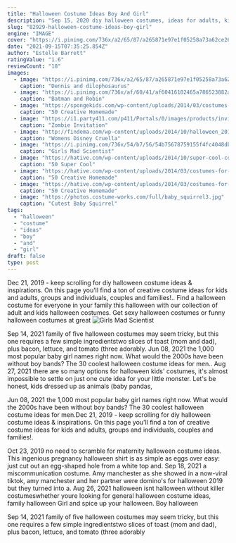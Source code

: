 ```yaml
---
title: "Halloween Costume Ideas Boy And Girl"
description: "Sep 15, 2020 diy halloween costumes, ideas for adults, kids, and toddlers - little miss sunshine diy costume tout credit: glenn glasser when it's time to start thinking about halloween costumes"
slug: "82929-halloween-costume-ideas-boy-girl"
engine: "IMAGE"
cover: "https://i.pinimg.com/736x/a2/65/87/a265871e97e1f05258a73a62ce2609ad--jurassic-park-mel.jpg"
date: "2021-09-15T07:35:25.854Z"
author: "Estelle Barrett"
ratingValue: "1.6"
reviewCount: "18"
images:
  - image: "https://i.pinimg.com/736x/a2/65/87/a265871e97e1f05258a73a62ce2609ad--jurassic-park-mel.jpg"
    caption: "Dennis and dilophosaurus"
  - image: "https://i.pinimg.com/736x/af/60/41/af60416102465a786523882a8a2ab3da--funny-costumes-boy-costumes.jpg"
    caption: "Batman and Robin"
  - image: "https://spongekids.com/wp-content/uploads/2014/03/costumes-for-kids/41-peacock-kid-costume-idea.jpg"
    caption: "50 Creative Homemade"
  - image: "https://i1.party411.com/p411/Portals/0/images/products/invite-zombie01.jpg"
    caption: "Zombie Invitation"
  - image: "http://findema.com/wp-content/uploads/2014/10/halloween_20148502.jpg"
    caption: "Womens Disney Cruella"
  - image: "https://i.pinimg.com/736x/54/b7/56/54b75678759155f4fc4048db9f82cdc7.jpg"
    caption: "Girls Mad Scientist"
  - image: "https://hative.com/wp-content/uploads/2014/10/super-cool-costume-ideas/44-diy-mario-and-luigi-costumes.jpg"
    caption: "50 Super Cool"
  - image: "https://hative.com/wp-content/uploads/2014/03/costumes-for-kids/50-peter-pan-costume-little-boy.jpg"
    caption: "50 Creative Homemade"
  - image: "https://hative.com/wp-content/uploads/2014/03/costumes-for-kids/27-chicken-costume-idea.jpg"
    caption: "50 Creative Homemade"
  - image: "https://photos.costume-works.com/full/baby_squirrel3.jpg"
    caption: "Cutest Baby Squirrel"
tags:
  - "halloween"
  - "costume"
  - "ideas"
  - "boy"
  - "and"
  - "girl"
draft: false
type: post
---
```


Dec 21, 2019 - keep scrolling for diy halloween costume ideas & inspirations. On this page you'll find a ton of creative costume ideas for kids and adults, groups and individuals, couples and families!.. Find a halloween costume for everyone in your family this halloween with our collection of adult and kids halloween costumes. Get sexy halloween costumes or funny halloween costumes at great
![Girls Mad Scientist](https://i.pinimg.com/736x/54/b7/56/54b75678759155f4fc4048db9f82cdc7.jpg "Girls Mad Scientist")

Sep 14, 2021 family of five halloween costumes may seem tricky, but this one requires a few simple ingredientstwo slices of toast (mom and dad), plus bacon, lettuce, and tomato (three adorably. Jun 08, 2021 the 1,000 most popular baby girl names right now.  What would the 2000s have been without boy bands? The 30 coolest halloween costume ideas for men.. Aug 27, 2021 there are so many options for halloween kids&#39; costumes, it&#39;s almost impossible to settle on just one cute idea for your little monster. Let&#39;s be honest, kids dressed up as animals (baby pandas,
<!--inArticleAds-->

<!--galleryOne-->

Jun 08, 2021 the 1,000 most popular baby girl names right now.  What would the 2000s have been without boy bands? The 30 coolest halloween costume ideas for men.Dec 21, 2019 - keep scrolling for diy halloween costume ideas & inspirations. On this page you'll find a ton of creative costume ideas for kids and adults, groups and individuals, couples and families!.
<!--inArticleAds-->

<!--galleryTwo-->

Oct 23, 2019 no need to scramble for maternity halloween costume ideas. This ingenious pregnancy halloween shirt is as simple as eggs over easy: just cut out an egg-shaped hole from a white top and. Sep 18, 2021 a miscommunication costume. Amy manchester as she showed in a now-viral tiktok, amy manchester and her partner were domino's for halloween 2019  but they turned into a. Aug 26, 2021 halloween isnt halloween without killer costumeswhether youre looking for general halloween costume ideas, family halloween  Girl and spice up your halloween. Boy halloween
<!--galleryThree-->

Sep 14, 2021 family of five halloween costumes may seem tricky, but this one requires a few simple ingredientstwo slices of toast (mom and dad), plus bacon, lettuce, and tomato (three adorably